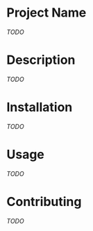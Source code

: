 # Project Name
*TODO*

# Description
*TODO*

# Installation
*TODO*

# Usage 
*TODO*

# Contributing 
*TODO*
